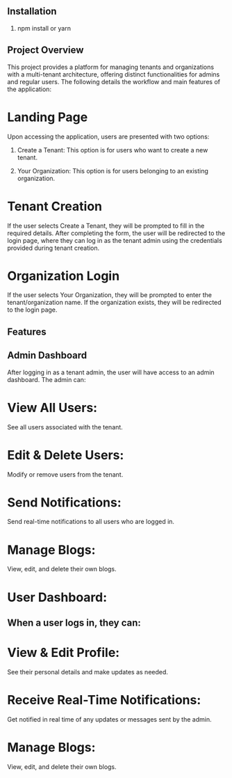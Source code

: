 ## Installation

1. npm install or yarn


## Project Overview
This project provides a platform for managing tenants and organizations with a multi-tenant architecture, offering distinct functionalities for admins and regular users. The following details the workflow and main features of the application:

# Landing Page
Upon accessing the application, users are presented with two options:

1. Create a Tenant: 
This option is for users who want to create a new tenant.

2. Your Organization: 
This option is for users belonging to an existing organization.

# Tenant Creation
If the user selects Create a Tenant, they will be prompted to fill in the required details. After completing the form, the user will be redirected to the login page, where they can log in as the tenant admin using the credentials provided during tenant creation.

# Organization Login
If the user selects Your Organization, they will be prompted to enter the tenant/organization name. If the organization exists, they will be redirected to the login page.

## Features
## Admin Dashboard
After logging in as a tenant admin, the user will have access to an admin dashboard. The admin can:

# View All Users: 
See all users associated with the tenant.
# Edit & Delete Users: 
Modify or remove users from the tenant.
# Send Notifications: 
Send real-time notifications to all users who are logged in.
# Manage Blogs: 
View, edit, and delete their own blogs.
# User Dashboard:


## When a user logs in, they can:

# View & Edit Profile: 
See their personal details and make updates as needed.
# Receive Real-Time Notifications: 
Get notified in real time of any updates or messages sent by the admin.
# Manage Blogs: 
View, edit, and delete their own blogs.

